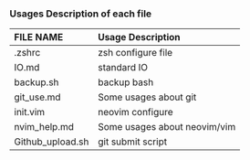 ### Usages Description of each file

|  FILE NAME       |      Usage Description       |
|:-----------------|:-----------------------------|
| .zshrc           |  zsh configure file          |
| IO.md            |  standard IO                 |
| backup.sh        |  backup bash                 |
| git_use.md       |  Some usages about git       |
| init.vim         |  neovim configure            |
| nvim_help.md     |  Some usages about neovim/vim|
| Github_upload.sh |  git submit script           |

